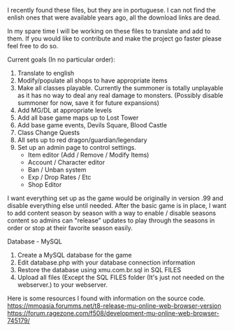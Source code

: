I recently found these files, but they are in portuguese. I can not find the enlish ones that were available years ago, all the download links are dead. 

In my spare time I will be working on these files to translate and add to them. If you would like to contribute and make the project go faster please feel free to do so.

Current goals (In no particular order):
1) Translate to english
2) Modify/populate all shops to have appropriate items
3) Make all classes playable. Currently the summoner is totally unplayable as it has no way to deal any real damage to monsters. (Possibly disable summoner for now, save it for future expansions)
4) Add MG/DL at appropriate levels
5) Add all base game maps up to Lost Tower
6) Add base game events, Devils Square, Blood Castle
7) Class Change Quests
8) All sets up to red dragon/guardian/legendary
9) Set up an admin page to control settings.
	- Item editor (Add / Remove / Modify Items)
	- Account / Character editor
	- Ban / Unban system
	- Exp / Drop Rates / Etc
	- Shop Editor

I want everything set up as the game would be originally in version .99 and disable everything else until needed. After the basic game is in place, I want to add content season by season with a way to enable / disable seasons content so admins can "release" updates to play through the seasons in order or stop at their favorite season easily.



Database - MySQL
1) Create a MySQL database for the game
2) Edit database.php with your database connection information
3) Restore the database using xmu.com.br.sql in SQL FILES
4) Upload all files (Except the SQL FILES folder (It's just not needed on the webserver.) to your webserver.

Here is some resources I found with information on the source code.
https://mmoasia.forumms.net/t8-release-mu-online-web-browser-version
https://forum.ragezone.com/f508/development-mu-online-web-browser-745179/